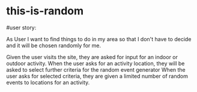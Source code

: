 # this-is-random

#user story:

As User I want to find things to do in my area so that I don't have to decide and it will be chosen randomly for me.

Given the user visits the site, they are asked for input for an indoor or outdoor activity.
When the user asks for an activity location, they will be asked to select further criteria for the random event generator
When the user asks for selected criteria, they are given a limited number of random events to locations for an activity.
